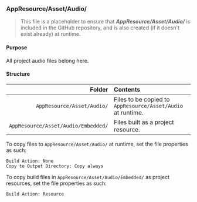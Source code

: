 ﻿### AppResource/Asset/Audio/
> This file is a placeholder to ensure that ***AppResource/Asset/Audio/*** is included in the GitHub repository, and is also
created (if it doesn't exist already) at runtime.

#### Purpose
All project audio files belong here.

#### Structure
| Folder                              | Contents                                                     |
|------------------------------------:|:-------------------------------------------------------------|
| `AppResource/Asset/Audio/`          | Files to be copied to `AppResource/Asset/Audio` at runtime. |
| `AppResource/Asset/Audio/Embedded/` | Files built as a project resource.                           |

To copy files to `AppResource/Asset/Audio/` at runtime, set the file properties as such:
```
Build Action: None
Copy to Output Directory: Copy always
```

To copy build files in `AppResource/Asset/Audio/Embedded/` as project resources, set the file properties as such:
```
Build Action: Resource
```